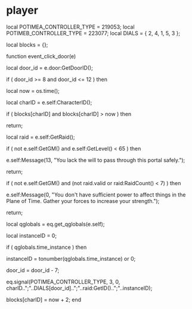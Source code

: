 # player
local POTIMEA_CONTROLLER_TYPE = 219053;
local POTIMEB_CONTROLLER_TYPE = 223077;
local DIALS = { 2, 4, 1, 5, 3 };

local blocks = {};

function event_click_door(e)

local door_id = e.door:GetDoorID();



if ( door_id >= 8 and door_id <= 12 ) then






local now = os.time();


local charID = e.self:CharacterID();


if ( blocks[charID] and blocks[charID] > now ) then



return;




local raid = e.self:GetRaid();





if ( not e.self:GetGM() and e.self:GetLevel() < 65 ) then



e.self:Message(13, "You lack the will to pass through this portal safely.");



return;



if ( not e.self:GetGM() and (not raid.valid or raid:RaidCount() < 7) ) then



e.self:Message(0, "You don't have sufficient power to affect things in the Plane of Time. Gather your forces to increase your strength.");



return;




local qglobals = eq.get_qglobals(e.self);


local instanceID = 0;


if ( qglobals.time_instance ) then



instanceID = tonumber(qglobals.time_instance) or 0;






door_id = door_id - 7;





eq.signal(POTIMEA_CONTROLLER_TYPE, 3, 0, charID..";"..DIALS[door_id]..";"..raid:GetID()..";"..instanceID);





blocks[charID] = now + 2;
end

